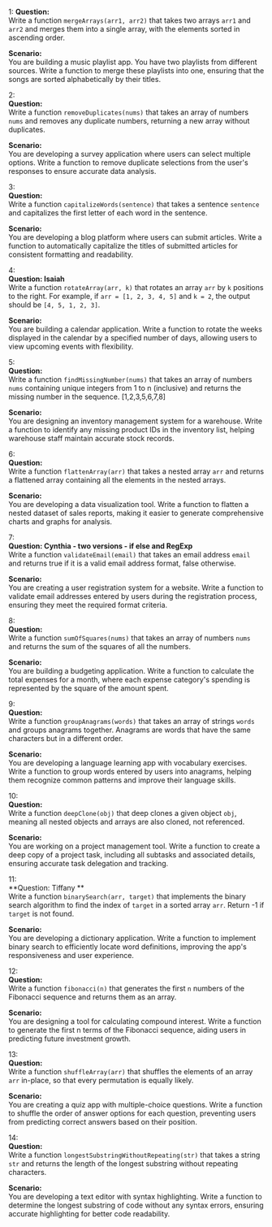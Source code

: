 1:
**Question:**  
Write a function `mergeArrays(arr1, arr2)` that takes two arrays `arr1` and `arr2` and merges them into a single array, with the elements sorted in ascending order.

**Scenario:**  
You are building a music playlist app. You have two playlists from different sources. Write a function to merge these playlists into one, ensuring that the songs are sorted alphabetically by their titles.

2:  
**Question:**  
Write a function `removeDuplicates(nums)` that takes an array of numbers `nums` and removes any duplicate numbers, returning a new array without duplicates.

**Scenario:**  
You are developing a survey application where users can select multiple options. Write a function to remove duplicate selections from the user's responses to ensure accurate data analysis.

3:  
**Question:**  
Write a function `capitalizeWords(sentence)` that takes a sentence `sentence` and capitalizes the first letter of each word in the sentence.

**Scenario:**  
You are developing a blog platform where users can submit articles. Write a function to automatically capitalize the titles of submitted articles for consistent formatting and readability.

4:  
**Question: Isaiah**  
Write a function `rotateArray(arr, k)` that rotates an array `arr` by `k` positions to the right. For example, if `arr = [1, 2, 3, 4, 5]` and `k = 2`, the output should be `[4, 5, 1, 2, 3]`.

**Scenario:**  
You are building a calendar application. Write a function to rotate the weeks displayed in the calendar by a specified number of days, allowing users to view upcoming events with flexibility.

5:  
**Question:**  
Write a function `findMissingNumber(nums)` that takes an array of numbers `nums` containing unique integers from 1 to n (inclusive) and returns the missing number in the sequence.
[1,2,3,5,6,7,8]

**Scenario:**  
You are designing an inventory management system for a warehouse. Write a function to identify any missing product IDs in the inventory list, helping warehouse staff maintain accurate stock records.

6:  
**Question:**  
Write a function `flattenArray(arr)` that takes a nested array `arr` and returns a flattened array containing all the elements in the nested arrays.

**Scenario:**  
You are developing a data visualization tool. Write a function to flatten a nested dataset of sales reports, making it easier to generate comprehensive charts and graphs for analysis.

7:  
**Question: Cynthia - two versions - if else and RegExp**  
Write a function `validateEmail(email)` that takes an email address `email` and returns true if it is a valid email address format, false otherwise.

**Scenario:**  
You are creating a user registration system for a website. Write a function to validate email addresses entered by users during the registration process, ensuring they meet the required format criteria.

8:  
**Question:**  
Write a function `sumOfSquares(nums)` that takes an array of numbers `nums` and returns the sum of the squares of all the numbers.

**Scenario:**  
You are building a budgeting application. Write a function to calculate the total expenses for a month, where each expense category's spending is represented by the square of the amount spent.

9:  
**Question:**  
Write a function `groupAnagrams(words)` that takes an array of strings `words` and groups anagrams together. Anagrams are words that have the same characters but in a different order.

**Scenario:**  
You are developing a language learning app with vocabulary exercises. Write a function to group words entered by users into anagrams, helping them recognize common patterns and improve their language skills.

10:  
**Question:**  
Write a function `deepClone(obj)` that deep clones a given object `obj`, meaning all nested objects and arrays are also cloned, not referenced.

**Scenario:**  
You are working on a project management tool. Write a function to create a deep copy of a project task, including all subtasks and associated details, ensuring accurate task delegation and tracking.

11:  
**Question: Tiffany **  
Write a function `binarySearch(arr, target)` that implements the binary search algorithm to find the index of `target` in a sorted array `arr`. Return -1 if `target` is not found.

**Scenario:**  
You are developing a dictionary application. Write a function to implement binary search to efficiently locate word definitions, improving the app's responsiveness and user experience.

12:  
**Question:**  
Write a function `fibonacci(n)` that generates the first `n` numbers of the Fibonacci sequence and returns them as an array.

**Scenario:**  
You are designing a tool for calculating compound interest. Write a function to generate the first n terms of the Fibonacci sequence, aiding users in predicting future investment growth.

13:  
**Question:**  
Write a function `shuffleArray(arr)` that shuffles the elements of an array `arr` in-place, so that every permutation is equally likely.

**Scenario:**  
You are creating a quiz app with multiple-choice questions. Write a function to shuffle the order of answer options for each question, preventing users from predicting correct answers based on their position.

14:  
**Question:**  
Write a function `longestSubstringWithoutRepeating(str)` that takes a string `str` and returns the length of the longest substring without repeating characters.

**Scenario:**  
You are developing a text editor with syntax highlighting. Write a function to determine the longest substring of code without any syntax errors, ensuring accurate highlighting for better code readability.
